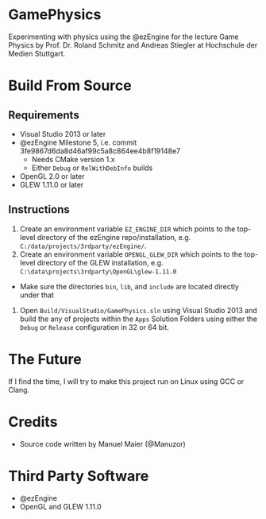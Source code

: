 GamePhysics
===========

Experimenting with physics using the @ezEngine for the lecture Game Physics by Prof. Dr. Roland Schmitz and Andreas Stiegler at Hochschule der Medien Stuttgart.

Build From Source
=================

Requirements
------------

* Visual Studio 2013 or later
* @ezEngine Milestone 5, i.e. commit 3fe9867d6da8d46af99c5a8c864ee4b8f19148e7
  * Needs CMake version 1.x
  * Either `Debug` or `RelWithDebInfo` builds
* OpenGL 2.0 or later
* GLEW 1.11.0 or later

Instructions
------------

1. Create an environment variable `EZ_ENGINE_DIR` which points to the top-level directory of the ezEngine repo/installation, e.g. `C:/data/projects/3rdparty/ezEngine/`.
1. Create an environment variable `OPENGL_GLEW_DIR` which points to the top-level directory of the GLEW installation, e.g. `C:\data\projects\3rdparty\OpenGL\glew-1.11.0`
  * Make sure the directories `bin`, `lib`, and `include` are located directly under that
1. Open `Build/VisualStudio/GamePhysics.sln` using Visual Studio 2013 and build the any of projects within the `Apps` Solution Folders using either the `Debug` or `Release` configuration in 32 or 64 bit.

The Future
==========

If I find the time, I will try to make this project run on Linux using GCC or Clang.

Credits
=======

* Source code written by Manuel Maier (@Manuzor)

Third Party Software
====================

* @ezEngine
* OpenGL and GLEW 1.11.0
